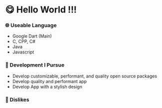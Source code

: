 # 😋 Hello World !!!

### 🌐 Useable Language
- Google Dart (Main)
- C, CPP, C#
- Java
- Javascript

### 🤪 Development I Pursue
- Develop customizable, performant, and quality open source packages
- Develop quality and performant app
- Develop App with a stylish design

### 🤬 Dislikes

<!--
**MTtankkeo/MTtankkeo** is a ✨ _special_ ✨ repository because its `README.md` (this file) appears on your GitHub profile.

Here are some ideas to get you started:

- 🔭 I’m currently working on ...
- 🌱 I’m currently learning ...
- 👯 I’m looking to collaborate on ...
- 🤔 I’m looking for help with ...
- 💬 Ask me about ...
- 📫 How to reach me: ...
- 😄 Pronouns: ...
- ⚡ Fun fact: ...
-->
